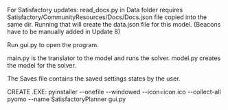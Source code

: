 For Satisfactory updates:
read_docs.py in Data folder requires Satisfactory/CommunityResources/Docs/Docs.json file copied into the same dir.  Running that will create the data.json file for this model.  (Beacons have to be manually added in Update 8)

Run gui.py to open the program.

main.py is the translator to the model and runs the solver.
model.py creates the model for the solver.

The Saves file contains the saved settings states by the user.

CREATE .EXE:
pyinstaller --onefile --windowed --icon=icon.ico --collect-all pyomo --name SatisfactoryPlanner gui.py
